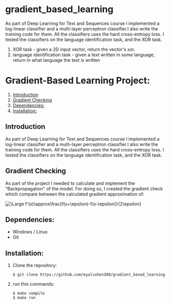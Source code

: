 # gradient_based_learning
As part of Deep Learning for Text and Sequences course I implemented a log-linear classifier and a multi-layer
perceptron classifier.I also write the training code for them.
All the classifiers uses the hard cross-entropy loss.
I tested the classifiers on the language identification task, and the XOR task.

1. XOR task - given a 2D input vector, return the vector's xor.
2. language identification task - given a text written in some language, return in what language the text is written

# Gradient-Based Learning Project:  
1. [Introduction](#introduction)
1. [Gradient Checking](#introduction)
2. [Dependencies:](#dependencies) 
3. [Installation:](#installation)


## Introduction
As part of Deep Learning for Text and Sequences course I implemented a log-linear classifier and a multi-layer
perceptron classifier.I also write the training code for them.
All the classifiers uses the hard cross-entropy loss.
I tested the classifiers on the language identification task, and the XOR task.

## Gradient Checking
As part of the project I needed to calculate and implement the "Backpropagation" of the model.
For doing so, I created the gradient check which compare between
the calculated gradient approximation of:

<img src="https://latex.codecogs.com/svg.latex?\Large&space;f'(x)\approx\frac{f(x+\epsilon)-f(x-\epsilon)}{2\epsilon}" title="\Large f'(x)\approx\frac{f(x+\epsilon)-f(x-\epsilon)}{2\epsilon}" />

## Dependencies:
* Windows / Linux
* Git

## Installation:
1. Clone the repository:  
    ```
    $ git clone https://github.com/eyalcohen308/gradient_based_learning
    ```
2. run this commands:
    ```
    $ make compile
    $ make run
    ```
